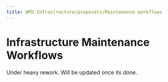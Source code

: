 ```yaml
---
title: WPD:Infrastructure/proposals/Maintenance workflows
---
```

<h1><span class="mw-headline" id="Infrastructure_Maintenance_Workflows">Infrastructure Maintenance Workflows</span></h1>
<p>Under heavy rework. Will be updated once its done.
</p>
<!-- Saved in parser cache with key wpwiki:pcache:idhash:9478-0!*!*!*!*!*!*!esi=1 and timestamp 20150731184445 and revision id 100247
 -->
